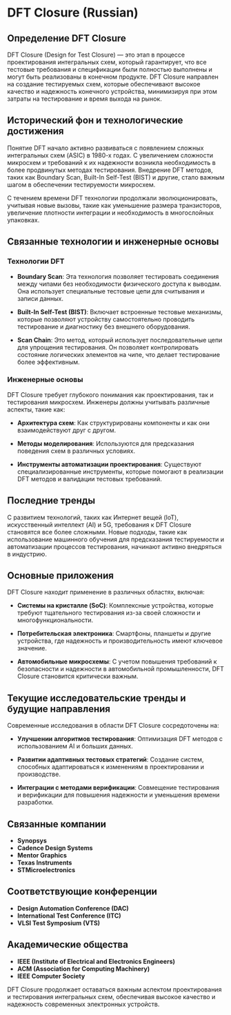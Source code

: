 # DFT Closure (Russian)

## Определение DFT Closure

DFT Closure (Design for Test Closure) — это этап в процессе проектирования интегральных схем, который гарантирует, что все тестовые требования и спецификации были полностью выполнены и могут быть реализованы в конечном продукте. DFT Closure направлен на создание тестируемых схем, которые обеспечивают высокое качество и надежность конечного устройства, минимизируя при этом затраты на тестирование и время выхода на рынок.

## Исторический фон и технологические достижения

Понятие DFT начало активно развиваться с появлением сложных интегральных схем (ASIC) в 1980-х годах. С увеличением сложности микросхем и требований к их надежности возникла необходимость в более продвинутых методах тестирования. Внедрение DFT методов, таких как Boundary Scan, Built-In Self-Test (BIST) и другие, стало важным шагом в обеспечении тестируемости микросхем.

С течением времени DFT технологии продолжали эволюционировать, учитывая новые вызовы, такие как уменьшение размера транзисторов, увеличение плотности интеграции и необходимость в многослойных упаковках.

## Связанные технологии и инженерные основы

### Технологии DFT

- **Boundary Scan**: Эта технология позволяет тестировать соединения между чипами без необходимости физического доступа к выводам. Она использует специальные тестовые цепи для считывания и записи данных.
  
- **Built-In Self-Test (BIST)**: Включает встроенные тестовые механизмы, которые позволяют устройству самостоятельно проводить тестирование и диагностику без внешнего оборудования.

- **Scan Chain**: Это метод, который использует последовательные цепи для упрощения тестирования. Он позволяет контролировать состояние логических элементов на чипе, что делает тестирование более эффективным.

### Инженерные основы

DFT Closure требует глубокого понимания как проектирования, так и тестирования микросхем. Инженеры должны учитывать различные аспекты, такие как:

- **Архитектура схем**: Как структурированы компоненты и как они взаимодействуют друг с другом.

- **Методы моделирования**: Используются для предсказания поведения схем в различных условиях.

- **Инструменты автоматизации проектирования**: Существуют специализированные инструменты, которые помогают в реализации DFT методов и валидации тестовых требований.

## Последние тренды

С развитием технологий, таких как Интернет вещей (IoT), искусственный интеллект (AI) и 5G, требования к DFT Closure становятся все более сложными. Новые подходы, такие как использование машинного обучения для предсказания тестируемости и автоматизации процессов тестирования, начинают активно внедряться в индустрию.

## Основные приложения

DFT Closure находит применение в различных областях, включая:

- **Системы на кристалле (SoC)**: Комплексные устройства, которые требуют тщательного тестирования из-за своей сложности и многофункциональности.

- **Потребительская электроника**: Смартфоны, планшеты и другие устройства, где надежность и производительность имеют ключевое значение.

- **Автомобильные микросхемы**: С учетом повышения требований к безопасности и надежности в автомобильной промышленности, DFT Closure становится критически важным.

## Текущие исследовательские тренды и будущие направления

Современные исследования в области DFT Closure сосредоточены на:

- **Улучшении алгоритмов тестирования**: Оптимизация DFT методов с использованием AI и больших данных.

- **Развитии адаптивных тестовых стратегий**: Создание систем, способных адаптироваться к изменениям в проектировании и производстве.

- **Интеграции с методами верификации**: Совмещение тестирования и верификации для повышения надежности и уменьшения времени разработки.

## Связанные компании

- **Synopsys**
- **Cadence Design Systems**
- **Mentor Graphics**
- **Texas Instruments**
- **STMicroelectronics**

## Соответствующие конференции

- **Design Automation Conference (DAC)**
- **International Test Conference (ITC)**
- **VLSI Test Symposium (VTS)**

## Академические общества

- **IEEE (Institute of Electrical and Electronics Engineers)**
- **ACM (Association for Computing Machinery)**
- **IEEE Computer Society**

DFT Closure продолжает оставаться важным аспектом проектирования и тестирования интегральных схем, обеспечивая высокое качество и надежность современных электронных устройств.